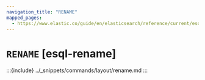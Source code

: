 ```yaml
---
navigation_title: "RENAME"
mapped_pages:
  - https://www.elastic.co/guide/en/elasticsearch/reference/current/esql-commands.html#esql-rename
---
```


# `RENAME` [esql-rename]

:::{include} ../_snippets/commands/layout/rename.md
:::
